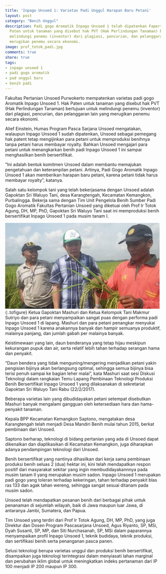 ```yaml
---
title: 'Inpago Unsoed 1: Varietas Padi Unggul Harapan Baru Petani'
layout: post
category: "Benih Unggul"
description: Padi gogo Aromatik Inpago Unsoed 1 telah dipatenkan Faperta Unsoed.  Hak
  Paten untuk tanaman yang disebut hak PVT (Hak Perlindungan Tanaman) bertujuan untuk
  melindungi penemu (inventor) dari plagiasi, pencurian, dan pelanggaran lain yang
  merugikan penemu secara ekonomi.
image: prof_totok_padi.jpg
comments: true
share: true
tags:
- inpago unsoed 1
- padi gogo aromatik
- pad unggul baru
- benih padi
---
```


Fakultas Pertanian Unsoed Purwokerto mempatenkan varietas padi gogo Aromatik Inpago Unsoed 1.  Hak Paten untuk tanaman yang disebut hak PVT (Hak Perlindungan Tanaman) bertujuan untuk melindungi penemu (inventor) dari plagiasi, pencurian, dan pelanggaran lain yang merugikan penemu secara ekonomi.

Alief Einstein, Humas Program Pasca Sarjana Unsoed mengatakan, walaupun Inpago Unsoed 1 sudah dipatenkan, Unsoed sebagai pemegang hak patent tetap mengijinkan para petani untuk memproduksi benihnya tanpa petani harus membayar royalty. Bahkan Unsoed mengajari para petani untuk menangkarkan benih padi Inpago Unsoed 1 ini sampai menghasilkan benih bersertifikat.

“Ini adalah bentuk komitmen Unsoed dalam membantu memajukan pengetahuan dan keterampilan petani.  Artinya, Padi Gogo Aromatik Inpago Unsoed 1 akan memberikan harapan baru petani, karena petani tidak harus membayar royalty”, katanya.

Salah satu kelompok tani yang telah bekerjasama dengan Unsoed adalah Gapoktan Sri Waluyo Tani, desa Karangtengah, Kecamatan Kemangkon, Purbalingga. Bekerja sama dengan Tim Unit Pengelola Benih Sumber Padi Gogo Aromatik Fakultas Pertanian Unsoed yang diketuai oleh Prof Ir Totok Agung, DH, MP, PhD, Gapoktan Sri Waluyo Tani saat ini memproduksi benih bersertifikat Inpago Unsoed 1 pada musim tanam I.

![Prof Totok Agung](/assets/images/mashuri.jpg "Prof Totok Agung bersama Pak Mashuri")
{:.tofigure}
Ketua Gapoktan Mashuri dan Ketua Kelompok Tani  Makmur Sutriyo dan para petani menyampaikan sangat puas dengan performa padi Inpago Unsoed 1 di lapang. Mashuri dan para petani penangkar menyukai Inpago Unsoed 1 karena anakannya banyak dan hampir semuanya produktif, malainya panjang, dan jumlah gabah per malainya banyak.

Keistimewaan yang lain, daun benderanya yang tetap hijau meskipun kekurangan pupuk dan air, serta relatif lebih tahan terhadap serangan hama dan penyakit.

“Daun bendera yang tidak menguning/mengering menjadikan petani yakin pengisian bijinya akan berlangsung optimal, sehingga semua bijinya bisa terisi penuh sampai ke bagian leher malai”, kata Mashuri saat sesi Diskusi Teknologi dalam rangkaian Temu Lapang Pembinaan Teknologi Produksi Benih Bersertifikat Inpago Unsoed 1 yang dilaksanakan di sekretariat Gapoktan Sri Waluyo Tani Rabu (22/2/2017).

Beberapa varietas lain yang dibudidayakan petani setempat disebutkan Mashuri banyak mengalami gangguan oleh ketersediaan hara dan hama-penyakit tanaman.

Kepala BPP Kecamatan Kemangkon Saptono, mengatakan desa Karangtengah telah menjadi Desa Mandiri Benih mulai tahun 2015, berkat pembinaan dari Unsoed.

Saptono berharap, teknologi di bidang pertanian yang ada di Unsoed dapat dikenalkan dan diaplikasikan di Kecamatan Kemangkon, juga diharapkan adanya pendampingan teknologi dari Unsoed.

Benih bersertifikat yang nantinya dihasilkan dari kerja sama pembinaan produksi benih seluas 2 (dua) hektar ini, kini telah mendapatkan respon positif dari masyarakat sekitar yang ingin membudidayakannnya pada musim tanam II yang merupakan musim sadon. Inpago Unsoed 1 merupakan padi gogo yang toleran terhadap kekeringan, tahan terhadap penyakit blas ras 133 dan agak tahan wereng, sehingga sangat sesuai ditanam pada musim sadon.

Unsoed telah mendapatkan pesanan benih dari berbagai pihak untuk penanaman di sejumlah wilayah, baik di Jawa maupun luar Jawa, di antaranya Jambi, Sumatera, dan Papua.

Tim Unsoed yang terdiri dari Prof Ir Totok Agung, DH, MP, PhD, yang juga Direktur dan Dosen Program Pascasarjana Unsoed, Agus Riyanto, SP, MSi, Dyah Susanti, SP, MP, dan Siti Nurchasanah, SP, MSi dalam paparannya menyampaikan profil Inpago Unsoed 1, teknik budidaya, teknik produksi, dan sertifikasi benih serta penanganan pasca panen.

Selusi teknologi berupa varietas unggul dan produksi benih bersertifikat, disampaikan juga teknologi terintegrasi dalam menyiasati lahan marginal dan perubahan iklim global untuk meningkatkan indeks pertanaman dari IP 100 menjadi IP 200 maupun IP 300.